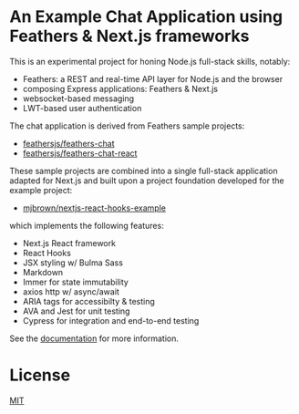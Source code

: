 # An Example Chat Application using Feathers & Next.js frameworks

This is an experimental project for honing Node.js full-stack skills, notably:

- Feathers: a REST and real-time API layer for Node.js and the browser
- composing Express applications: Feathers & Next.js
- websocket-based messaging
- LWT-based user authentication

The chat application is derived from Feathers sample projects:

- [feathersjs/feathers-chat](https://github.com/feathersjs/feathers-chat.git)
- [feathersjs/feathers-chat-react](https://github.com/feathersjs-ecosystem/feathers-chat-react.git)

These sample projects are combined into a single full-stack application adapted for Next.js and
built upon a project foundation developed for the example project:

- [mjbrown/nextjs-react-hooks-example](https://gitlab.com/mjbrown/nextjs-react-hooks-example.git)
  
which implements the following features:

- Next.js React framework
- React Hooks
- JSX styling w/ Bulma Sass
- Markdown
- Immer for state immutability
- axios http w/ async/await
- ARIA tags for accessibilty & testing
- AVA and Jest for unit testing
- Cypress for integration and end-to-end testing

See the [documentation](./public/index.md) for more information.

# License

[MIT](./LICENSE)

